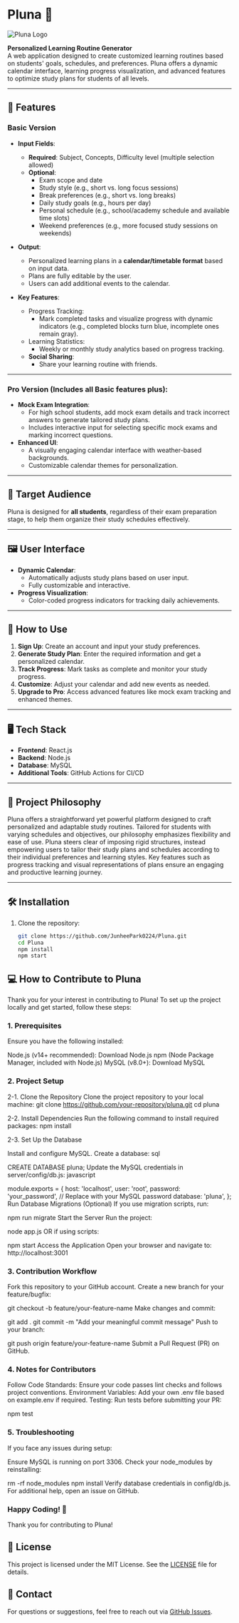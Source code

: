 # Pluna 🌙

![Pluna Logo](./client/src/assets/logo.png)

**Personalized Learning Routine Generator**  
A web application designed to create customized learning routines based on students' goals, schedules, and preferences. Pluna offers a dynamic calendar interface, learning progress visualization, and advanced features to optimize study plans for students of all levels.

---

## 🌟 Features

### **Basic Version**
- **Input Fields**:
  - **Required**: Subject, Concepts, Difficulty level (multiple selection allowed)
  - **Optional**: 
    - Exam scope and date
    - Study style (e.g., short vs. long focus sessions)
    - Break preferences (e.g., short vs. long breaks)
    - Daily study goals (e.g., hours per day)
    - Personal schedule (e.g., school/academy schedule and available time slots)
    - Weekend preferences (e.g., more focused study sessions on weekends)

- **Output**:
  - Personalized learning plans in a **calendar/timetable format** based on input data.
  - Plans are fully editable by the user.
  - Users can add additional events to the calendar.

- **Key Features**:
  - Progress Tracking:
    - Mark completed tasks and visualize progress with dynamic indicators (e.g., completed blocks turn blue, incomplete ones remain gray).
  - Learning Statistics:
    - Weekly or monthly study analytics based on progress tracking.
  - **Social Sharing**:
    - Share your learning routine with friends.

---

### **Pro Version** (Includes all Basic features plus):
- **Mock Exam Integration**:
  - For high school students, add mock exam details and track incorrect answers to generate tailored study plans.
  - Includes interactive input for selecting specific mock exams and marking incorrect questions.
- **Enhanced UI**:
  - A visually engaging calendar interface with weather-based backgrounds.
  - Customizable calendar themes for personalization.

---

## 🎯 Target Audience
Pluna is designed for **all students**, regardless of their exam preparation stage, to help them organize their study schedules effectively.

---

## 🖼️ User Interface
- **Dynamic Calendar**:
  - Automatically adjusts study plans based on user input.
  - Fully customizable and interactive.
- **Progress Visualization**:
  - Color-coded progress indicators for tracking daily achievements.

---

## 🚀 How to Use
1. **Sign Up**: Create an account and input your study preferences.
2. **Generate Study Plan**: Enter the required information and get a personalized calendar.
3. **Track Progress**: Mark tasks as complete and monitor your study progress.
4. **Customize**: Adjust your calendar and add new events as needed.
5. **Upgrade to Pro**: Access advanced features like mock exam tracking and enhanced themes.

---

## 🖥️ Tech Stack
- **Frontend**: React.js
- **Backend**: Node.js
- **Database**: MySQL
- **Additional Tools**: GitHub Actions for CI/CD

---

## 🌌 Project Philosophy
Pluna offers a straightforward yet powerful platform designed to craft personalized and adaptable study routines. Tailored for students with varying schedules and objectives, our philosophy emphasizes flexibility and ease of use. Pluna steers clear of imposing rigid structures, instead empowering users to tailor their study plans and schedules according to their individual preferences and learning styles. Key features such as progress tracking and visual representations of plans ensure an engaging and productive learning journey.

---

## 🛠️ Installation
1. Clone the repository:
   ```bash
   git clone https://github.com/JunheePark0224/Pluna.git
   cd Pluna
   npm install
   npm start
   ```
   
## 💻 How to Contribute to Pluna
Thank you for your interest in contributing to Pluna! To set up the project locally and get started, follow these steps:

### 1. Prerequisites
Ensure you have the following installed:

Node.js (v14+ recommended): Download Node.js
npm (Node Package Manager, included with Node.js)
MySQL (v8.0+): Download MySQL

### 2. Project Setup
2-1. Clone the Repository
     Clone the project repository to your local machine:
     git clone https://github.com/your-repository/pluna.git
     cd pluna

2-2. Install Dependencies
     Run the following command to install required packages:
     npm install

2-3. Set Up the Database

Install and configure MySQL.
Create a database:
sql

CREATE DATABASE pluna;
Update the MySQL credentials in server/config/db.js:
javascript

module.exports = {
  host: 'localhost',
  user: 'root',
  password: 'your_password', // Replace with your MySQL password
  database: 'pluna',
};
Run Database Migrations (Optional)
If you use migration scripts, run:


npm run migrate
Start the Server
Run the project:


node app.js
OR if using scripts:


npm start
Access the Application
Open your browser and navigate to:
http://localhost:3001

### 3. Contribution Workflow
Fork this repository to your GitHub account.
Create a new branch for your feature/bugfix:

git checkout -b feature/your-feature-name
Make changes and commit:

git add .
git commit -m "Add your meaningful commit message"
Push to your branch:

git push origin feature/your-feature-name
Submit a Pull Request (PR) on GitHub.

### 4. Notes for Contributors
Follow Code Standards: Ensure your code passes lint checks and follows project conventions.
Environment Variables: Add your own .env file based on example.env if required.
Testing: Run tests before submitting your PR:

npm test
### 5. Troubleshooting
If you face any issues during setup:

Ensure MySQL is running on port 3306.
Check your node_modules by reinstalling:

rm -rf node_modules
npm install
Verify database credentials in config/db.js.
For additional help, open an issue on GitHub.

### Happy Coding! 🚀
Thank you for contributing to Pluna!

## 📄 License
This project is licensed under the MIT License. See the [LICENSE](./LICENSE) file for details.

## 📧 Contact
For questions or suggestions, feel free to reach out via [GitHub Issues](https://github.com/JunheePark0224/Pluna/issues).
